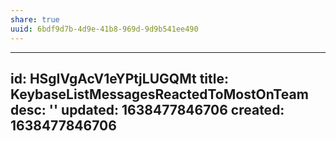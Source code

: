 ```yaml
---
share: true
uuid: 6bdf9d7b-4d9e-41b8-969d-9d9b541ee490
---
```

---
id: HSgIVgAcV1eYPtjLUGQMt
title: KeybaseListMessagesReactedToMostOnTeam
desc: ''
updated: 1638477846706
created: 1638477846706
---


